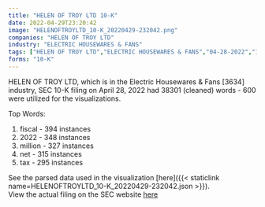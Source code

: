 ```yaml
---
title: "HELEN OF TROY LTD 10-K"
date: 2022-04-29T23:20:42
image: "HELENOFTROYLTD_10-K_20220429-232042.png"
companies: "HELEN OF TROY LTD"
industry: "ELECTRIC HOUSEWARES & FANS"
tags: ["HELEN OF TROY LTD","ELECTRIC HOUSEWARES & FANS","04-28-2022","10-K"]
forms: "10-K"
---
```

HELEN OF TROY LTD, which is in the Electric Housewares & Fans [3634] industry, SEC 10-K filing on April 28, 2022 had 38301 (cleaned) words - 600 were utilized for the visualizations.

Top Words:
1. fiscal - 394 instances
2. 2022 - 348 instances
3. million - 327 instances
4. net - 315 instances
5. tax - 295 instances


See the parsed data used in the visualization [here]({{< staticlink name=HELENOFTROYLTD_10-K_20220429-232042.json >}}).  
View the actual filing on the SEC website [here](https://www.sec.gov/Archives/edgar/data/916789/0000916789-22-000025.txt)